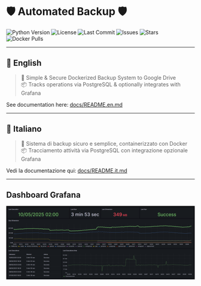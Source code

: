 # 🛡️ Automated Backup 🛡️

![Python Version](https://img.shields.io/badge/python-3.7%2B-blue)
![License](https://img.shields.io/github/license/CoccoAndrea/google-oauth-token-generator)
![Last Commit](https://img.shields.io/github/last-commit/CoccoAndrea/automated-backup)
![Issues](https://img.shields.io/github/issues/CoccoAndrea/automated-backup)
![Stars](https://img.shields.io/github/stars/CoccoAndrea/automated-backup?style=social)
![Docker Pulls](https://img.shields.io/docker/pulls/andreacocco/automated-backup?logo=docker)

---

## 📖 English

> 🧰 Simple & Secure Dockerized Backup System to Google Drive  
> 📦 Tracks operations via PostgreSQL & optionally integrates with Grafana
> 
See documentation here: [docs/README.en.md](docs/README.en.md)

---

## 📖 Italiano

> 🧰 Sistema di backup sicuro e semplice, containerizzato con Docker  
> 📦 Tracciamento attività via PostgreSQL con integrazione opzionale Grafana

Vedi la documentazione qui: [docs/README.it.md](docs/README.it.md)

---
## Dashboard Grafana
![Dashboard Grafana](docs/Grafana.png)